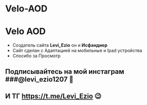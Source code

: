 # Velo-AOD
# **Velo AOD**

- Создатель сайта **Levi_Ezio** он и **Исфандиер**
- Сайт сделан с Адаптацией на мобильные и Ipad устройства
- Спосибо за Просмотр


## Подписывайтесь на мой инстаграм ###@levi_ezio1207 🙂
## И ТГ https://t.me/Levi_Ezio 😉
